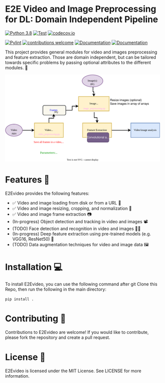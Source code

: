 # E2E Video and Image Preprocessing for DL: Domain Independent Pipeline

[![Python 3.8](https://img.shields.io/badge/python-=%3E3.8-blue.svg)](https://www.python.org/downloads/release/python-3816/)
[![Test](https://github.com/simulamet-host/video_analytics/actions/workflows/pytest.yml/badge.svg)](https://github.com/simulamet-host/video_analytics/actions/workflows/pytest.yml)
[![codecov.io](https://codecov.io/github/simulamet-host/video_analytics/coverage.svg?branch=master)](https://codecov.io/github/simulamet-host/video_analytics?branch=master)


[![Pylint](https://github.com/simulamet-host/video_analytics/actions/workflows/pylint.yml/badge.svg)](https://github.com/simulamet-host/video_analytics/actions/workflows/pylint.yml)
[![contributions welcome](https://img.shields.io/badge/contributions-welcome-brightgreen.svg?style=flat)](https://github.com/simulamet-host/video_analytics/issues)
[![Documentation](https://img.shields.io/badge/api-reference-blue.svg)](https://simulamet-host.github.io/video_analytics/e2evideo.html)
 [![Documentation](https://img.shields.io/badge/Documentation-Documentation-green)](https://faiga91.github.io/e2evideo/feature_extractor.html)


This project provides general modules for video and images preprocessing and feature extraction.
Those are domain independent, but can be tailored towards specific problems by passing optional attributes to the different modules. :star2:	

![system design](System%20Pipeline.drawio.svg)

# Features :rocket:
E2Evideo provides the following features:
- :white_check_mark: Video and image loading from disk or from a URL :file_folder:	
- :white_check_mark: Video and image resizing, cropping, and normalization :camera_flash:	
- :white_check_mark: Video and image frame extraction :camera:	
- (In-progress) Object detection and tracking in video and images :film_projector:
- (TODO) Face detection and recognition in video and images :female_detective:
- (In-progress) Deep feature extraction using pre-trained models (e.g. VGG16, ResNet50) :robot:	
- (TODO) Data augmentation techniques for video and image data :framed_picture:	


# Installation :computer:	
To install E2Evideo, you can use the following command after git Clone this Repo, then run the following in the main directory:

``
pip install .
`` 


# Contributing :busts_in_silhouette: 
Contributions to E2Evideo are welcome! If you would like to contribute, please fork the repository and create a pull request.

# License :page_facing_up:	
E2Evideo is licensed under the MIT License. See LICENSE for more information.

